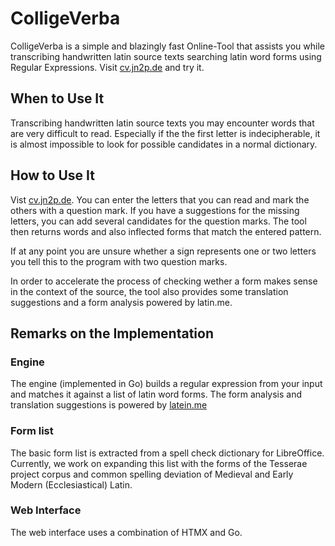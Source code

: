 # ColligeVerba

ColligeVerba is a simple and blazingly fast Online-Tool that assists you while transcribing handwritten latin source texts searching latin word forms using Regular Expressions. Visit [cv.jn2p.de](https://cv.jn2p.de) and try it. 

## When to Use It 

Transcribing handwritten latin source texts you may encounter words that are very difficult to read. Especially if the the first letter is indecipherable, it is almost impossible to look for possible candidates in a normal dictionary.

## How to Use It 

Vist [cv.jn2p.de](https://cv.jn2p.de). You can enter the letters that you can read and mark the others with a question mark. If you have a suggestions for the missing letters, you can add several candidates for the question marks. The tool then returns words and also inflected forms that match the entered pattern. 

If at any point you are unsure whether a sign represents one or two letters you tell this to the program with two question marks.

In order to accelerate the process of checking wether a form makes sense in the context of the source, the tool also provides some translation suggestions and a form analysis powered by latin.me. 

## Remarks on the Implementation

### Engine 

The engine (implemented in Go) builds a regular expression from your input and matches it against a list of latin word forms. The form analysis and translation suggestions is powered by [latein.me](https://latein.me)

### Form list 

The basic form list is extracted from a spell check dictionary for LibreOffice. Currently, we work on expanding this list with the forms of the Tesserae project corpus and common spelling deviation of Medieval and Early Modern (Ecclesiastical) Latin. 

### Web Interface  

The web interface uses a combination of HTMX and Go. 


